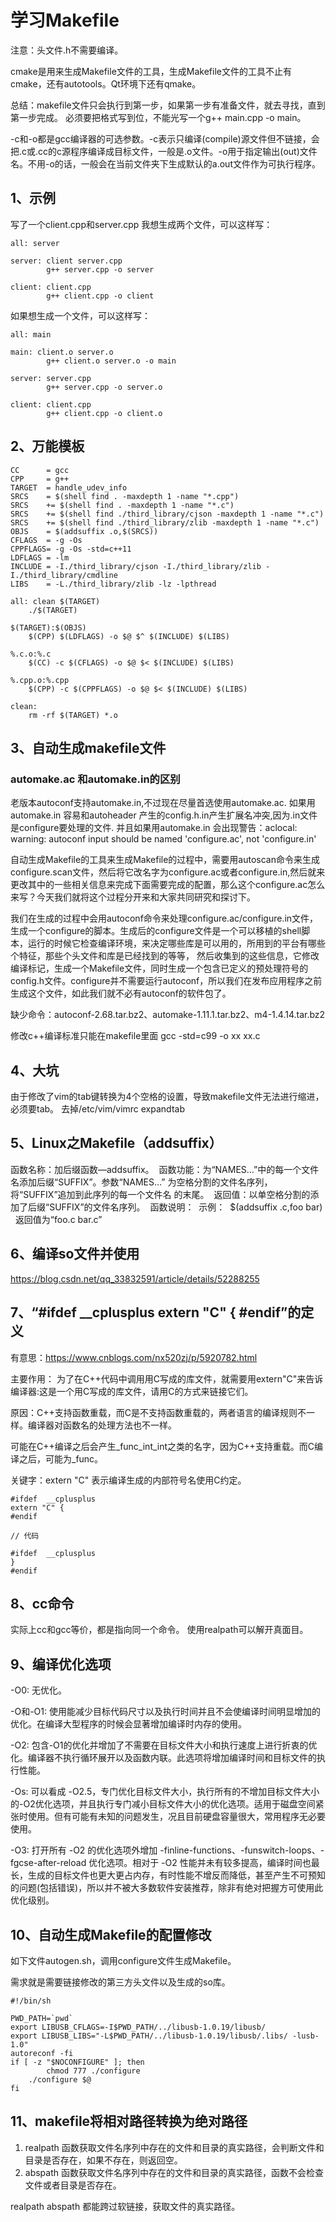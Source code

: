 # 学习Makefile

注意：头文件.h不需要编译。

cmake是用来生成Makefile文件的工具，生成Makefile文件的工具不止有cmake，还有autotools。Qt环境下还有qmake。

总结：makefile文件只会执行到第一步，如果第一步有准备文件，就去寻找，直到第一步完成。
必须要把格式写到位，不能光写一个g++ main.cpp -o main。

-c和-o都是gcc编译器的可选参数。-c表示只编译(compile)源文件但不链接，会把.c或.cc的c源程序编译成目标文件，一般是.o文件。-o用于指定输出(out)文件名。不用-o的话，一般会在当前文件夹下生成默认的a.out文件作为可执行程序。

## 1、示例
写了一个client.cpp和server.cpp
我想生成两个文件，可以这样写：

```
all: server

server: client server.cpp
        g++ server.cpp -o server

client: client.cpp
        g++ client.cpp -o client

```

如果想生成一个文件，可以这样写：
```
all: main

main: client.o server.o
		g++ client.o server.o -o main
		
server: server.cpp
        g++ server.cpp -o server.o

client: client.cpp
        g++ client.cpp -o client.o
```

## 2、万能模板
```
CC      = gcc
CPP     = g++
TARGET  = handle_udev_info
SRCS    = $(shell find . -maxdepth 1 -name "*.cpp")
SRCS    += $(shell find . -maxdepth 1 -name "*.c")
SRCS    += $(shell find ./third_library/cjson -maxdepth 1 -name "*.c")
SRCS    += $(shell find ./third_library/zlib -maxdepth 1 -name "*.c")
OBJS    = $(addsuffix .o,$(SRCS))
CFLAGS  = -g -Os
CPPFLAGS= -g -Os -std=c++11
LDFLAGS = -lm
INCLUDE = -I./third_library/cjson -I./third_library/zlib -I./third_library/cmdline
LIBS	= -L./third_library/zlib -lz -lpthread

all: clean $(TARGET)
	./$(TARGET)

$(TARGET):$(OBJS)
	$(CPP) $(LDFLAGS) -o $@ $^ $(INCLUDE) $(LIBS) 

%.c.o:%.c
	$(CC) -c $(CFLAGS) -o $@ $< $(INCLUDE) $(LIBS) 

%.cpp.o:%.cpp
	$(CPP) -c $(CPPFLAGS) -o $@ $< $(INCLUDE) $(LIBS) 

clean:
	rm -rf $(TARGET) *.o
```

## 3、自动生成makefile文件

### automake.ac 和automake.in的区别
老版本autoconf支持automake.in,不过现在尽量首选使用automake.ac.
如果用automake.in 容易和autoheader 产生的config.h.in产生扩展名冲突,因为.in文件是configure要处理的文件.
并且如果用automake.in  会出现警告：aclocal: warning: autoconf input should be named 'configure.ac', not 'configure.in'

自动生成Makefile的工具来生成Makefile的过程中，需要用autoscan命令来生成configure.scan文件，然后将它改名字为configure.ac或者configure.in,然后就来更改其中的一些相关信息来完成下面需要完成的配置，那么这个configure.ac怎么来写？今天我们就将这个过程分开来和大家共同研究和探讨下。

我们在生成的过程中会用autoconf命令来处理configure.ac/configure.in文件，生成一个configure的脚本。生成后的configure文件是一个可以移植的shell脚本，运行的时候它检查编译环境，来决定哪些库是可以用的，所用到的平台有哪些个特征，那些个头文件和库是已经找到的等等， 然后收集到的这些信息，它修改编译标记，生成一个Makefile文件，同时生成一个包含已定义的预处理符号的config.h文件。configure并不需要运行autoconf，所以我们在发布应用程序之前生成这个文件，如此我们就不必有autoconf的软件包了。

缺少命令：autoconf-2.68.tar.bz2、automake-1.11.1.tar.bz2、m4-1.4.14.tar.bz2


修改c++编译标准只能在makefile里面 gcc -std=c99 -o xx xx.c 

## 4、大坑
由于修改了vim的tab键转换为4个空格的设置，导致makefile文件无法进行缩进，必须要tab。
去掉/etc/vim/vimrc     expandtab

## 5、Linux之Makefile（addsuffix）
函数名称：加后缀函数—addsuffix。 
函数功能：为“NAMES…”中的每一个文件名添加后缀“SUFFIX”。参数“NAMES…”
为空格分割的文件名序列，将“SUFFIX”追加到此序列的每一个文件名
的末尾。 
返回值：以单空格分割的添加了后缀“SUFFIX”的文件名序列。 
函数说明： 
示例： 
$(addsuffix .c,foo bar) 
 
返回值为“foo.c bar.c”

## 6、编译so文件并使用
https://blog.csdn.net/qq_33832591/article/details/52288255

## 7、“#ifdef __cplusplus extern "C" { #endif”的定义
有意思：https://www.cnblogs.com/nx520zj/p/5920782.html

主要作用：
为了在C++代码中调用用C写成的库文件，就需要用extern"C"来告诉编译器:这是一个用C写成的库文件，请用C的方式来链接它们。

原因：C++支持函数重载，而C是不支持函数重载的，两者语言的编译规则不一样。编译器对函数名的处理方法也不一样。

可能在C++编译之后会产生_func_int_int之类的名字，因为C++支持重载。而C编译之后，可能为_func。

关键字：extern "C" 表示编译生成的内部符号名使用C约定。

```
#ifdef  __cplusplus
extern "C" {
#endif

// 代码

#ifdef  __cplusplus
}
#endif
```

## 8、cc命令
实际上cc和gcc等价，都是指向同一个命令。
使用realpath可以解开真面目。



## 9、编译优化选项
-O0: 无优化。

-O和-O1: 使用能减少目标代码尺寸以及执行时间并且不会使编译时间明显增加的优化。在编译大型程序的时候会显著增加编译时内存的使用。

-O2: 包含-O1的优化并增加了不需要在目标文件大小和执行速度上进行折衷的优化。编译器不执行循环展开以及函数内联。此选项将增加编译时间和目标文件的执行性能。

-Os: 可以看成 -O2.5，专门优化目标文件大小，执行所有的不增加目标文件大小的-O2优化选项，并且执行专门减小目标文件大小的优化选项。适用于磁盘空间紧张时使用。但有可能有未知的问题发生，况且目前硬盘容量很大，常用程序无必要使用。

-O3: 打开所有 -O2 的优化选项外增加 -finline-functions、-funswitch-loops、-fgcse-after-reload 优化选项。相对于 -O2 性能并未有较多提高，编译时间也最长，生成的目标文件也更大更占内存，有时性能不增反而降低，甚至产生不可预知的问题(包括错误)，所以并不被大多数软件安装推荐，除非有绝对把握方可使用此优化级别。

## 10、自动生成Makefile的配置修改
如下文件autogen.sh，调用configure文件生成Makefile。

需求就是需要链接修改的第三方头文件以及生成的so库。
```
#!/bin/sh

PWD_PATH=`pwd`
export LIBUSB_CFLAGS=-I$PWD_PATH/../libusb-1.0.19/libusb/
export LIBUSB_LIBS="-L$PWD_PATH/../libusb-1.0.19/libusb/.libs/ -lusb-1.0"
autoreconf -fi
if [ -z "$NOCONFIGURE" ]; then
        chmod 777 ./configure
    ./configure $@
fi
```

## 11、makefile将相对路径转换为绝对路径
1. realpath 函数获取文件名序列中存在的文件和目录的真实路径，会判断文件和目录是否存在，如果不存在，则返回空。
2. abspath 函数获取文件名序列中存在的文件和目录的真实路径，函数不会检查文件或者目录是否存在。

realpath abspath 都能跨过软链接，获取文件的真实路径。


























